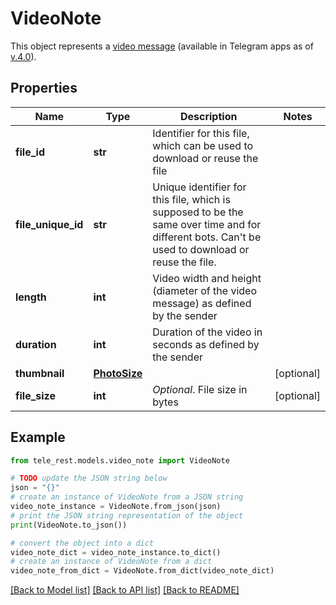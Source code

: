 # VideoNote

This object represents a [video message](https://telegram.org/blog/video-messages-and-telescope) (available in Telegram apps as of [v.4.0](https://telegram.org/blog/video-messages-and-telescope)).

## Properties

Name | Type | Description | Notes
------------ | ------------- | ------------- | -------------
**file_id** | **str** | Identifier for this file, which can be used to download or reuse the file | 
**file_unique_id** | **str** | Unique identifier for this file, which is supposed to be the same over time and for different bots. Can&#39;t be used to download or reuse the file. | 
**length** | **int** | Video width and height (diameter of the video message) as defined by the sender | 
**duration** | **int** | Duration of the video in seconds as defined by the sender | 
**thumbnail** | [**PhotoSize**](PhotoSize.md) |  | [optional] 
**file_size** | **int** | *Optional*. File size in bytes | [optional] 

## Example

```python
from tele_rest.models.video_note import VideoNote

# TODO update the JSON string below
json = "{}"
# create an instance of VideoNote from a JSON string
video_note_instance = VideoNote.from_json(json)
# print the JSON string representation of the object
print(VideoNote.to_json())

# convert the object into a dict
video_note_dict = video_note_instance.to_dict()
# create an instance of VideoNote from a dict
video_note_from_dict = VideoNote.from_dict(video_note_dict)
```
[[Back to Model list]](../README.md#documentation-for-models) [[Back to API list]](../README.md#documentation-for-api-endpoints) [[Back to README]](../README.md)


